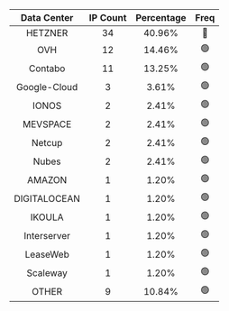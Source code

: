 | Data Center | IP Count | Percentage | Freq |
|:------------:|:--------:|:-----------:|:-----:|
| HETZNER | 34 | 40.96% | 🔴 |
| OVH | 12 | 14.46% | 🟢 |
| Contabo | 11 | 13.25% | 🟢 |
| Google-Cloud | 3 | 3.61% | 🟢 |
| IONOS | 2 | 2.41% | 🟢 |
| MEVSPACE | 2 | 2.41% | 🟢 |
| Netcup | 2 | 2.41% | 🟢 |
| Nubes | 2 | 2.41% | 🟢 |
| AMAZON | 1 | 1.20% | 🟢 |
| DIGITALOCEAN | 1 | 1.20% | 🟢 |
| IKOULA | 1 | 1.20% | 🟢 |
| Interserver | 1 | 1.20% | 🟢 |
| LeaseWeb | 1 | 1.20% | 🟢 |
| Scaleway | 1 | 1.20% | 🟢 |
| OTHER | 9 | 10.84% | 🟢 |